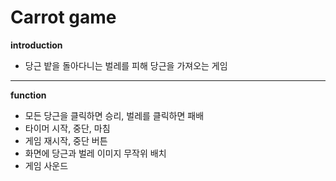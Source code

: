 # Carrot game

**introduction**

- 당근 밭을 돌아다니는 벌레를 피해 당근을 가져오는 게임

---

**function**

- 모든 당근을 클릭하면 승리, 벌레를 클릭하면 패배
- 타이머 시작, 중단, 마침
- 게임 재시작, 중단 버튼
- 화면에 당근과 벌레 이미지 무작위 배치
- 게임 사운드
